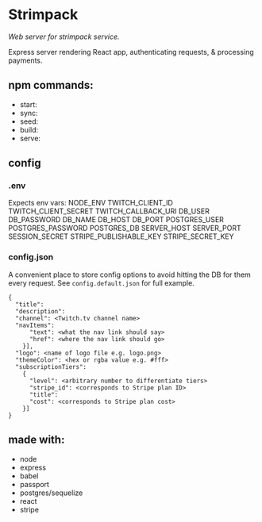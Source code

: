 # Strimpack

*Web server for strimpack service.*

Express server rendering React app, authenticating requests, & processing payments.


## npm commands:

* start:
* sync:
* seed:
* build:
* serve:

## config

### .env
Expects env vars:
NODE_ENV
TWITCH_CLIENT_ID
TWITCH_CLIENT_SECRET
TWITCH_CALLBACK_URI
DB_USER
DB_PASSWORD
DB_NAME
DB_HOST
DB_PORT
POSTGRES_USER
POSTGRES_PASSWORD
POSTGRES_DB
SERVER_HOST
SERVER_PORT
SESSION_SECRET
STRIPE_PUBLISHABLE_KEY
STRIPE_SECRET_KEY

### config.json
A convenient place to store config options to avoid hitting the DB for them every request. See `config.default.json` for full example.

```
{
  "title":
  "description":
  "channel": <Twitch.tv channel name>
  "navItems":
      "text": <what the nav link should say>
      "href": <where the nav link should go>
    }],
  "logo": <name of logo file e.g. logo.png>
  "themeColor": <hex or rgba value e.g. #fff>
  "subscriptionTiers":
    {
      "level": <arbitrary number to differentiate tiers>
      "stripe_id": <corresponds to Stripe plan ID>
      "title":
      "cost": <corresponds to Stripe plan cost>
    }]
}
```

## made with:

* node
* express
* babel
* passport
* postgres/sequelize
* react
* stripe